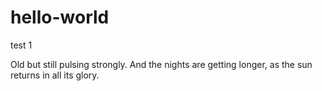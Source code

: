 # hello-world
test 1

Old but still pulsing strongly.
And the nights are getting longer, as the sun returns in all its glory.

